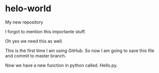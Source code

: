 # helo-world
My new repository

I forgot to mention this importante stuff.

Oh yes we need this as well.

This is the first time I am using GitHub. So now I am going to save this file and commit to master branch.

Now we have a new function in python called. Hello.py.
